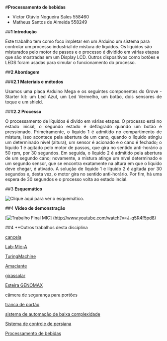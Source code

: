 #**Processamento de bebidas**

- Victor Otávio Nogueira Sales   558460 
- Matheus Santos de Almeida      558249


##**1 Introdução**

Este trabalho tem como foco impletar em um Arduino um sistema para controlar um processo industrial de mistura de liquidos. Os líquidos são misturados pelo motor de passos e o processo é dividido em várias etapas que são mostradas em um Display LCD. Outros dispositivos como botões e LEDS foram usadas para simular o funcionamento do processo.


##**2 Abordagem**

###**2.1 Materiais e métodos**

<p style="text-align: justify;">Usamos uma placa Arduino Mega e os seguintes componentes do Grove - Starter kit: um Led Azul, um Led Vermelho, um botão, dois sensores de toque e um shield.</p>

###**2.2 Processo**

<p style="text-align: justify;">O processamento de líquidos é divido em várias etapas. O processo está no estado inicial, o segundo estado é deflagrado quando um botão é pressionado. Primeiramente, o líquido 1 é admitido no compartimento de mistura, isso acontece pela abertura de um cano, quando o líquido atingiu um determinado nível (altura), um sensor é acionado e o cano é fechado; o líquido 1 é agitado pelo motor de passos, que gira no sentido anti-horário a 50 rpm, por 30 segundos. Em seguida, o líquido 2 é admitido pela abertura de um segundo cano; novamente, a mistura atinge um nível determinado e um segundo sensor, que se encontra exatamente na altura em que o líquido deve chegar, é ativado. A solução de líquido 1 e líquido 2 é agitada por 30 segundos e, desta vez, o motor gira no sentido anti-horário. Por fim, há uma espera de 30 segundos e o processo volta ao estado incial.</p>


##3 **Esquemático**

![Clique aqui para ver o esquemático.](http://i.imgur.com/ru0nGjU.jpg?1)

##4 **Vídeo de demonstração**

[![Trabalho Final MIC](http://img.youtube.com/vi/J-q5R4f5pd8/0.jpg)]
(http://www.youtube.com/watch?v=J-q5R4f5pd8)


##4 **Outros trabalhos desta disciplina

[cancela](https://github.com/Power041/cancela)

[Lab-Mic-A](https://github.com/jblsouza/Lab-Mic-A)

[TuringMachine](https://github.com/iksmada/TuringMachine)

[Amaciante](https://github.com/Fonseka100/MIC-Amaciante)

[girassolar](https://github.com/matheusvervloet/girassolar)

[Esteira GENOMAX](https://github.com/alex-dias/TrabalhoFinalMIC2015)

[câmera de segurança para portões](https://github.com/gustavocesarlos/trabalhofinalMic)

[tranca de portão](https://github.com/gabrielNT/LabMicApl_TrabalhoFinal)

[sistema de automação de baixa complexidade](https://github.com/brunowilliamsap/microcontroladores)

[Sistema de controle de persiana](https://github.com/rodrigoa1990/Projeto-Microcontroladores)

[Processamento de bebidas](https://github.com/matheusDeAlmeida/trabalhoFinalMicrocontroladores)
